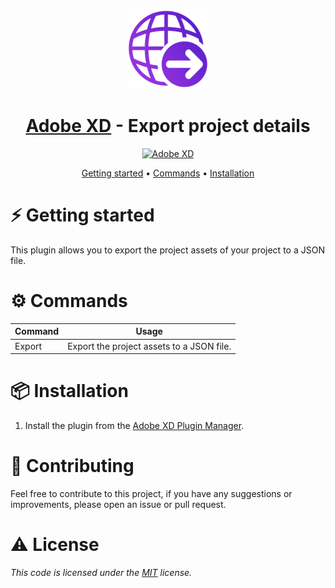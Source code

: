 <div align="center">

![logo.png](./images/icon.png)

# [Adobe XD][xd-url] - Export project details

[![Adobe XD][xd-shield]][xd-url]

[Getting started](#getting-started) • [Commands](#commands) • [Installation](#installation)

</div>

# ⚡️ Getting started

This plugin allows you to export the project assets of your project to a JSON file.

# ⚙️ Commands

| Command | Usage                                     |
| ------- | ----------------------------------------- |
| Export  | Export the project assets to a JSON file. |

# 📦 Installation

1. Install the plugin from the [Adobe XD Plugin Manager][xd-plugin-manager].

# 🥇 Contributing

Feel free to contribute to this project, if you have any suggestions or improvements, please open an issue or pull request.

# ⚠️ License

_This code is licensed under the [MIT]("https://github.com/RafaelRCamargo/from-reddit-to-shorts/blob/master/LICENSE") license._

<!-- Variables -->

[xd-shield]: https://img.shields.io/badge/Adobe%20XD-CC%202019%20and%20above-blue
[xd-plugin-manager]: https://www.adobe.com/br/products/xd/features/plugins.html
[xd-url]: https://www.adobe.com/br/products/xd.html
